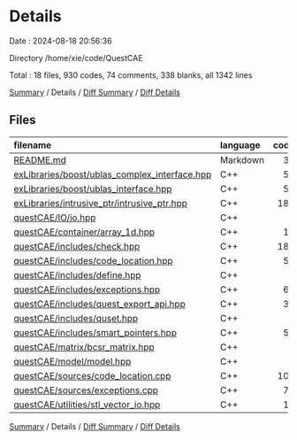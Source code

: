# Details

Date : 2024-08-18 20:56:36

Directory /home/xie/code/QuestCAE

Total : 18 files,  930 codes, 74 comments, 338 blanks, all 1342 lines

[Summary](results.md) / Details / [Diff Summary](diff.md) / [Diff Details](diff-details.md)

## Files
| filename | language | code | comment | blank | total |
| :--- | :--- | ---: | ---: | ---: | ---: |
| [README.md](/README.md) | Markdown | 32 | 0 | 34 | 66 |
| [exLibraries/boost/ublas_complex_interface.hpp](/exLibraries/boost/ublas_complex_interface.hpp) | C++ | 51 | 6 | 12 | 69 |
| [exLibraries/boost/ublas_interface.hpp](/exLibraries/boost/ublas_interface.hpp) | C++ | 54 | 6 | 16 | 76 |
| [exLibraries/intrusive_ptr/intrusive_ptr.hpp](/exLibraries/intrusive_ptr/intrusive_ptr.hpp) | C++ | 182 | 4 | 52 | 238 |
| [questCAE/IO/io.hpp](/questCAE/IO/io.hpp) | C++ | 0 | 0 | 1 | 1 |
| [questCAE/container/array_1d.hpp](/questCAE/container/array_1d.hpp) | C++ | 19 | 6 | 10 | 35 |
| [questCAE/includes/check.hpp](/questCAE/includes/check.hpp) | C++ | 185 | 6 | 47 | 238 |
| [questCAE/includes/code_location.hpp](/questCAE/includes/code_location.hpp) | C++ | 54 | 6 | 31 | 91 |
| [questCAE/includes/define.hpp](/questCAE/includes/define.hpp) | C++ | 8 | 5 | 8 | 21 |
| [questCAE/includes/exceptions.hpp](/questCAE/includes/exceptions.hpp) | C++ | 61 | 7 | 36 | 104 |
| [questCAE/includes/quest_export_api.hpp](/questCAE/includes/quest_export_api.hpp) | C++ | 32 | 3 | 8 | 43 |
| [questCAE/includes/quset.hpp](/questCAE/includes/quset.hpp) | C++ | 6 | 6 | 10 | 22 |
| [questCAE/includes/smart_pointers.hpp](/questCAE/includes/smart_pointers.hpp) | C++ | 54 | 5 | 19 | 78 |
| [questCAE/matrix/bcsr_matrix.hpp](/questCAE/matrix/bcsr_matrix.hpp) | C++ | 0 | 0 | 1 | 1 |
| [questCAE/model/model.hpp](/questCAE/model/model.hpp) | C++ | 0 | 0 | 1 | 1 |
| [questCAE/sources/code_location.cpp](/questCAE/sources/code_location.cpp) | C++ | 104 | 4 | 18 | 126 |
| [questCAE/sources/exceptions.cpp](/questCAE/sources/exceptions.cpp) | C++ | 71 | 5 | 24 | 100 |
| [questCAE/utilities/stl_vector_io.hpp](/questCAE/utilities/stl_vector_io.hpp) | C++ | 17 | 5 | 10 | 32 |

[Summary](results.md) / Details / [Diff Summary](diff.md) / [Diff Details](diff-details.md)